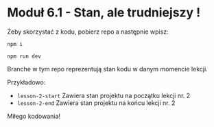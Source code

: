 # Moduł 6.1 - Stan, ale trudniejszy !

Żeby skorzystać z kodu, pobierz repo a następnie wpisz:

`npm i`

`npm run dev`

Branche w tym repo reprezentują stan kodu w danym momencie lekcji.

Przykładowo:

-   `lesson-2-start` Zawiera stan projektu na początku lekcji nr. 2
-   `lesson-2-end` Zawiera stan projektu na końcu lekcji nr. 2

Miłego kodowania!
